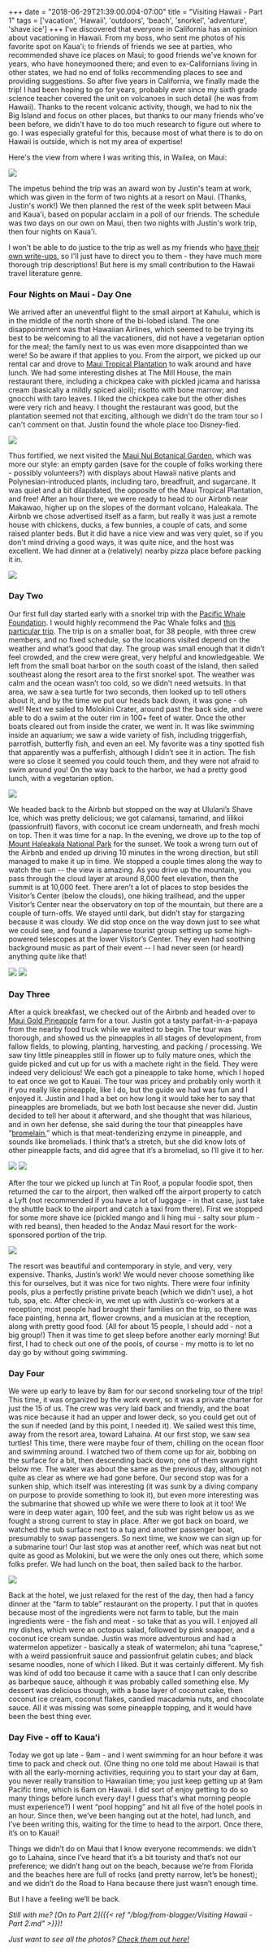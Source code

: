 +++
date = "2018-06-29T21:39:00.004-07:00"
title = "Visiting Hawaii - Part 1"
tags = ['vacation', 'Hawaii', 'outdoors', 'beach', 'snorkel', 'adventure', 'shave ice']
+++
I've discovered that everyone in California has an opinion about vacationing in Hawaii. From my boss, who sent me photos of his favorite spot on Kaua'i; to friends of friends we see at parties, who recommended shave ice places on Maui; to good friends we've known for years, who have honeymooned there; and even to ex-Californians living in other states, we had no end of folks recommending places to see and providing suggestions.  So after five years in California, we finally made the trip! I had been hoping to go for years, probably ever since my sixth grade science teacher covered the unit on volcanoes in such detail (he was from Hawaii).  Thanks to the recent volcanic activity, though, we had to nix the Big Island and focus on other places, but thanks to our many friends who've been before, we didn't have to do too much research to figure out where to go. I was especially grateful for this, because most of what there is to do on Hawaii is outside, which is not my area of expertise!

Here's the view from where I was writing this, in Wailea, on Maui:

<img src="https://3.bp.blogspot.com/-YPM3u0RC2lA/WzcArqCkMsI/AAAAAAAAVM4/lMhVU9rLJq4DfFU50ZP8XayeQ1TdEZ-9ACKgBGAs/s1600/IMG_20180618_144753.jpg"/>

The impetus behind the trip was an award won by Justin's team at work, which was given in the form of two nights at a resort on Maui.  (Thanks, Justin's work!) We then planned the rest of the week split between Maui and Kaua'i, based on popular acclaim in a poll of our friends.  The schedule was two days on our own on Maui, then two nights with Justin's work trip, then four nights on Kaua'i.

I won't be able to do justice to the trip as well as my friends who [have their own write-ups](http://www.timewhisking.com/2015/08/operation-kauai-thunder-aka-kauai.html?m=0), so I'll just have to direct you to them - they have much more thorough trip descriptions!  But here is my small contribution to the Hawaii travel literature genre.

### Four Nights on Maui - Day One

We arrived after an uneventful flight to the small airport at Kahului, which is in the middle of the north shore of the bi-lobed island. The one disappointment was that Hawaiian Airlines, which seemed to be trying its best to be welcoming to all the vacationers, did not have a vegetarian option for the meal; the family next to us was even more disappointed than we were! So be aware if that applies to you. From the airport, we picked up our rental car and drove to [Maui Tropical Plantation](https://mauitropicalplantation.com/) to walk around and have lunch. We had some interesting dishes at The Mill House, the main restaurant there, including a chickpea cake with pickled jicama and harissa cream (basically a mildly spiced aioli); risotto with bone marrow; and gnocchi with taro leaves. I liked the chickpea cake but the other dishes were very rich and heavy. I thought the restaurant was good, but the plantation seemed not that exciting, although we didn't do the tram tour so I can't comment on that. Justin found the whole place too Disney-fied.

<img src="https://1.bp.blogspot.com/-Q2oLGnR2kL0/WzcC-7zPdVI/AAAAAAAAVNE/ejm8cK5FXvk9tba7FJuWCbikcLt52QAwwCKgBGAs/s1600/IMG_20180616_134358.jpg"/>

Thus fortified, we next visited the [Maui Nui Botanical Garden](http://www.mnbg.org/), which was more our style: an empty garden (save for the couple of folks working there - possibly volunteers?) with displays about Hawaii native plants and Polynesian-introduced plants, including taro, breadfruit, and sugarcane.  It was quiet and a bit dilapidated, the opposite of the Maui Tropical Plantation, and free! After an hour there, we were ready to head to our Airbnb near Makawao, higher up on the slopes of the dormant volcano, Haleakala. The Airbnb we chose advertised itself as a farm, but really it was just a remote house with chickens, ducks, a few bunnies, a couple of cats, and some raised planter beds.  But it did have a nice view and was very quiet, so if you don't mind driving a good ways, it was quite nice, and the host was excellent. We had dinner at a (relatively) nearby pizza place before packing it in.

<img src="https://2.bp.blogspot.com/-FTB9CxGcaBA/WzcDPJfi8lI/AAAAAAAAVNI/BVrx_VVRkmIaUSgSC6pq3UTyipKVmW5WgCKgBGAs/s1600/IMG_20180616_154028.jpg"/>

### Day Two

Our first full day started early with a snorkel trip with the [Pacific Whale Foundation](https://www.pacificwhale.org/). I would highly recommend the Pac Whale folks and [this particular trip](https://www.pacificwhale.org/cruises/maui-snorkel/molokini-wild-side-eco-adventure/). The trip is on a smaller boat, for 38 people, with three crew members, and no fixed schedule, so the locations visited depend on the weather and what’s good that day. The group was small enough that it didn’t feel crowded, and the crew were great, very helpful and knowledgeable. We left from the small boat harbor on the south coast of the island, then sailed southeast along the resort area to the first snorkel spot. The weather was calm and the ocean wasn’t too cold, so we didn’t need wetsuits. In that area, we saw a sea turtle for two seconds, then looked up to tell others about it, and by the time we put our heads back down, it was gone - oh well! Next we sailed to Molokini Crater, around past the back side, and were able to do a swim at the outer rim in 100+ feet of water. Once the other boats cleared out from inside the crater, we went in. It was like swimming inside an aquarium; we saw a wide variety of fish, including triggerfish, parrotfish, butterfly fish, and even an eel. My favorite was a tiny spotted fish that apparently was a pufferfish, although I didn’t see it in action. The fish were so close it seemed you could touch them, and they were not afraid to swim around you! On the way back to the harbor, we had a pretty good lunch, with a vegetarian option.

<img src="https://3.bp.blogspot.com/-Q5wNiUtb4w8/WzcDw9t3W6I/AAAAAAAAVNY/uFGNHsP8WIAPzjWJ8XvU0HbFjNy8iHnEACKgBGAs/s1600/IMG_20180617_111816.jpg"/>

We headed back to the Airbnb but stopped on the way at Ululani’s Shave Ice, which was pretty delicious; we got calamansi, tamarind, and lilikoi (passionfruit) flavors, with coconut ice cream underneath, and fresh mochi on top.  Then it was time for a nap. In the evening, we drove up to the top of [Mount Haleakala National Park](https://www.nps.gov/hale/index.htm) for the sunset. We took a wrong turn out of the Airbnb and ended up driving 10 minutes in the wrong direction, but still managed to make it up in time.  We stopped a couple times along the way to watch the sun -- the view is amazing. As you drive up the mountain, you pass through the cloud layer at around 8,000 feet elevation, then the summit is at 10,000 feet. There aren’t a lot of places to stop besides the Visitor’s Center (below the clouds), one hiking trailhead, and the upper Visitor’s Center near the observatory on top of the mountain, but there are a couple of turn-offs.  We stayed until dark, but didn’t stay for stargazing because it was cloudy. We did stop once on the way down just to see what we could see, and found a Japanese tourist group setting up some high-powered telescopes at the lower Visitor’s Center. They even had soothing background music as part of their event -- I had never seen (or heard) anything quite like that!

<img src="https://1.bp.blogspot.com/-k5z-ES0h6dY/WzcEGlBunNI/AAAAAAAAVNk/f8paYJj9SkM_TPCguSLzhWXlTPi3XD4YACKgBGAs/s1600/IMG_20180617_184437.jpg"/>

<img src="https://3.bp.blogspot.com/-mfEvRQ1VViU/WzcECAJgBHI/AAAAAAAAVNg/5IvOVMQLPyg9qM8_1PnhaNinF6OGfKbJQCKgBGAs/s1600/IMG_20180617_192525.jpg"/>

### Day Three

After a quick breakfast, we checked out of the Airbnb and headed over to [Maui Gold Pineapple](https://mauipineappletour.com/) farm for a tour.  Justin got a tasty parfait-in-a-papaya from the nearby food truck while we waited to begin. The tour was thorough, and showed us the pineapples in all stages of development, from fallow fields, to plowing, planting, harvesting, and packing / processing.  We saw tiny little pineapples still in flower up to fully mature ones, which the guide picked and cut up for us with a machete right in the field. They were indeed very delicious! We each got a pineapple to take home, which I hoped to eat once we got to Kauai.  The tour was pricey and probably only worth it if you really like pineapple, like I do, but the guide we had was fun and I enjoyed it. Justin and I had a bet on how long it would take her to say that pineapples are bromeliads, but we both lost because she never did.  Justin decided to tell her about it afterward, and she thought that was hilarious, and in own her defense, she said during the tour that pineapples have “[bromelain](https://en.wikipedia.org/wiki/Bromelain),” which is that meat-tenderizing enzyme in pineapple, and sounds like bromeliads. I think that’s a stretch, but she did know lots of other pineapple facts, and did agree that it’s a bromeliad, so I’ll give it to her.

<img src="https://1.bp.blogspot.com/-1cPwtByYqGc/WzcE6iLfhuI/AAAAAAAAVNw/I7kClVA4Xz4B6Et3Q9H-fRrr6lSzZ25lwCKgBGAs/s1600/IMG_20180618_105133.jpg"/>

<img src="https://3.bp.blogspot.com/-PXR_W9ZUk1g/WzcE6rts8-I/AAAAAAAAVNw/-QmFwgwmrjgLYBWGzvzMl0wV5pfzGYZbgCKgBGAs/s1600/IMG_20180618_102339.jpg"/>

After the tour we picked up lunch at Tin Roof, a popular foodie spot, then returned the car to the airport, then walked off the airport property to catch a Lyft (not recommended if you have a lot of luggage - in that case, just take the shuttle back to the airport and catch a taxi from there).  First we stopped for some more shave ice (pickled mango and li hing mui - salty sour plum - with red beans), then headed to the Andaz Maui resort for the work-sponsored portion of the trip.

<img src="https://1.bp.blogspot.com/-8RKEMzxXF0E/WzcFQXNShfI/AAAAAAAAVN4/sNNsjcck5tkTaKutrAQbtdUmn8cREMZEACKgBGAs/s1600/IMG_20180618_145432.jpg"/>

The resort was beautiful and contemporary in style, and very, very expensive.  Thanks, Justin’s work! We would never choose something like this for ourselves, but it was nice for two nights.  There were four infinity pools, plus a perfectly pristine private beach (which we didn't use), a hot tub, spa, etc. After check-in, we met up with Justin’s co-workers at a reception; most people had brought their families on the trip, so there was face painting, henna art, flower crowns, and a musician at the reception, along with pretty good food.  (All for about 15 people, I should add - not a big group!) Then it was time to get sleep before another early morning! But first, I had to check out one of the pools, of course - my motto is to let no day go by without going swimming.

### Day Four

We were up early to leave by 8am for our second snorkeling tour of the trip!  This time, it was organized by the work event, so it was a private charter for just the 15 of us.  The crew was very laid back and friendly, and the boat was nice because it had an upper and lower deck, so you could get out of the sun if needed (and by this point, I needed it).  We sailed west this time, away from the resort area, toward Lahaina. At our first stop, we saw sea turtles! This time, there were maybe four of them, chilling on the ocean floor and swimming around.  I watched two of them come up for air, bobbing on the surface for a bit, then descending back down; one of them swam right below me. The water was about the same as the previous day, although not quite as clear as where we had gone before.  Our second stop was for a sunken ship, which itself was interesting (it was sunk by a diving company on purpose to provide something to look it), but even more interesting was the submarine that showed up while we were there to look at it too!  We were in deep water again, 100 feet, and the sub was right below us as we fought a strong current to stay in place. After we got back on board, we watched the sub surface next to a tug and another passenger boat, presumably to swap passengers.  So next time, we know we can sign up for a submarine tour! Our last stop was at another reef, which was neat but not quite as good as Molokini, but we were the only ones out there, which some folks prefer. We had lunch on the boat, then sailed back to the harbor.

<img src="https://3.bp.blogspot.com/-lgHeOJvy-Ok/WzcFvrWfXjI/AAAAAAAAVOE/nBmP5MsjCW8_f5n1VzoSNU0Ms7HkouCtQCKgBGAs/s1600/IMG_20180618_145437.jpg"/>

Back at the hotel, we just relaxed for the rest of the day, then had a fancy dinner at the “farm to table” restaurant on the property.  I put that in quotes because most of the ingredients were not farm to table, but the main ingredients were - the fish and meat - so take that as you will.  I enjoyed all my dishes, which were an octopus salad, followed by pink snapper, and a coconut ice cream sundae. Justin was more adventurous and had a watermelon appetizer - basically a steak of watermelon; ahi tuna “caprese,” with a weird passionfruit sauce and passionfruit gelatin cubes; and black sesame noodles, none of which I liked.  But it was certainly different. My fish was kind of odd too because it came with a sauce that I can only describe as barbeque sauce, although it was probably called something else. My dessert was delicious though, with a base layer of coconut cake, then coconut ice cream, coconut flakes, candied macadamia nuts, and chocolate sauce.  All it was missing was some pineapple topping, and it would have been the best thing ever.

### Day Five - off to Kaua'i

Today we got up late - 9am - and I went swimming for an hour before it was time to pack and check out.  (One thing no one told me about Hawaii is that with all the early-morning activities, requiring you to start your day at 6am, you never really transition to Hawaiian time; you just keep getting up at 9am Pacific time, which is 6am on Hawaii. I did sort of enjoy getting to do so many things before lunch every day! I guess that's what morning people must experience?) I went “pool hopping” and hit all five of the hotel pools in an hour. Since then, we’ve been hanging out at the hotel, had lunch, and I’ve been writing this, waiting for the time to head to the airport.  Once there, it’s on to Kauai!

Things we didn’t do on Maui that I know everyone recommends: we didn’t go to Lahaina, since I’ve heard that it’s a bit touristy and that’s not our preference; we didn’t hang out on the beach, because we’re from Florida and the beaches here are full of rocks (and pretty narrow, let’s be honest); and we didn’t do the Road to Hana because there just wasn’t enough time.

But I have a feeling we’ll be back.

*Still with me?  [On to Part 2]({{< ref "/blog/from-blogger/Visiting Hawaii - Part 2.md" >}})!*

*Just want to see all the photos?  [Check them out here!](https://photos.app.goo.gl/hGCcznGgPxS5DNcM7)*
